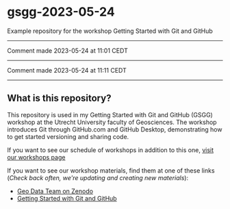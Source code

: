 # gsgg-2023-05-24
Example repository for the workshop Getting Started with Git and GitHub

***

Comment made 2023-05-24 at 11:01 CEDT

***

Comment made 2023-05-24 at 11:11 CEDT

*** 

## What is this repository?

This repository is used in my Getting Started with Git and GitHub (GSGG) workshop at the Utrecht University faculty of Geosciences. The workshop introduces Git through GitHub.com and GitHub Desktop, demonstrating how to get started versioning and sharing code. 

If you want to see our schedule of workshops in addition to this one, [visit our workshops page](https://geo-data-support.sites.uu.nl/workshops/)

If you want to see our workshop materials, find them at one of these links (*Check back often, we're updating and creating new materials*):

* [Geo Data Team on Zenodo](https://zenodo.org/communities/uu-geo-data-team)
* [Getting Started with Git and GitHub](https://doi.org/10.5281/zenodo.7740061)